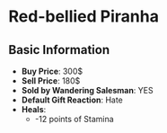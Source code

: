 # Red-bellied Piranha

## Basic Information

- **Buy Price**: 300$
- **Sell Price**: 180$
- **Sold by Wandering Salesman**: YES
- **Default Gift Reaction**: Hate
- **Heals**:
  - -12 points of Stamina